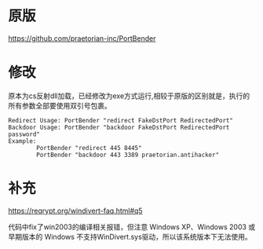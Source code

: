 # 原版

https://github.com/praetorian-inc/PortBender

# 修改

原本为cs反射dll加载，已经修改为exe方式运行,相较于原版的区别就是，执行的所有参数全部要使用双引号包裹。

```
Redirect Usage: PortBender "redirect FakeDstPort RedirectedPort"
Backdoor Usage: PortBender "backdoor FakeDstPort RedirectedPort password"
Example:
        PortBender "redirect 445 8445"
        PortBender "backdoor 443 3389 praetorian.antihacker"
```

# 补充

https://reqrypt.org/windivert-faq.html#q5

代码中fix了win2003的编译相关报错，但注意 Windows XP、Windows 2003 或早期版本的 Windows 不支持WinDivert.sys驱动，所以该系统版本下无法使用。
